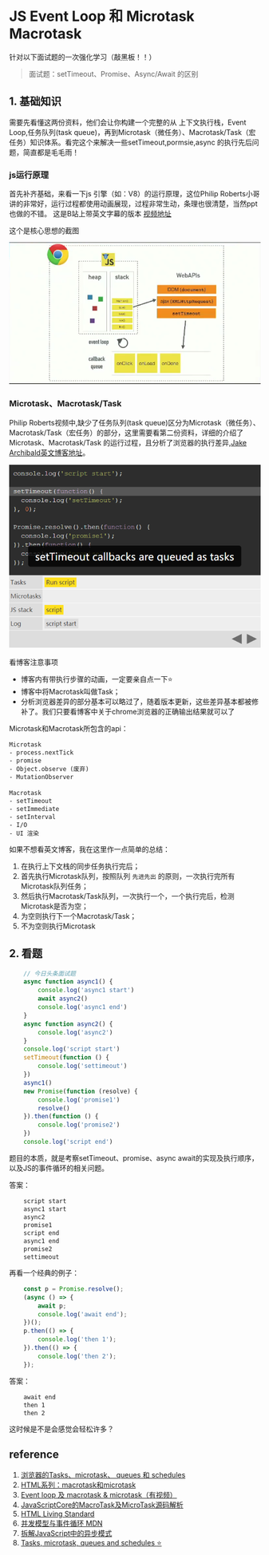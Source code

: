 # JS Event Loop 和 Microtask Macrotask
针对以下面试题的一次强化学习（敲黑板！！）
> 面试题：setTimeout、Promise、Async/Await 的区别

## 1. 基础知识
需要先看懂这两份资料，他们会让你构建一个完整的从 上下文执行栈，Event Loop,任务队列(task queue)，再到Microtask（微任务）、Macrotask/Task（宏任务）知识体系。看完这个来解决一些setTimeout,pormsie,async 的执行先后问题，简直都是毛毛雨！
### js运行原理 
首先补齐基础，来看一下js 引擎（如：V8）的运行原理，这位Philip Roberts小哥讲的非常好，运行过程都使用动画展现，过程非常生动，条理也很清楚，当然ppt也做的不错。
这是B站上带英文字幕的版本
[视频地址](https://www.bilibili.com/video/av37759434/)

这个是核心思想的截图

![evnet loop](./assets/event.png)
### Microtask、Macrotask/Task
Philip Roberts视频中,缺少了任务队列(task queue)区分为Microtask（微任务）、Macrotask/Task（宏任务）的部分，这里需要看第二份资料，详细的介绍了Microtask、Macrotask/Task 的运行过程，且分析了浏览器的执行差异,[Jake Archibald英文博客地址](https://jakearchibald.com/2015/tasks-microtasks-queues-and-schedules/)。

![microtask](./assets/taskblog.png)

看博客注意事项
- 博客内有带执行步骤的动画，一定要亲自点一下:star:
- 博客中将Macrotask叫做Task；
- 分析浏览器差异的部分基本可以略过了，随着版本更新，这些差异基本都被修补了。我们只要看博客中关于chrome浏览器的正确输出结果就可以了

Microtask和Macrotask所包含的api：  

    Microtask
    - process.nextTick
    - promise
    - Object.observe (废弃)
    - MutationObserver

    Macrotask
    - setTimeout
    - setImmediate
    - setInterval
    - I/O
    - UI 渲染
  
如果不想看英文博客，我在这里作一点简单的总结：
1. 在执行上下文栈的同步任务执行完后；
2. 首先执行Microtask队列，按照队列 `先进先出` 的原则，一次执行完所有Microtask队列任务；
3. 然后执行Macrotask/Task队列，一次执行一个，一个执行完后，检测 Microtask是否为空；
4. 为空则执行下一个Macrotask/Task；
5. 不为空则执行Microtask

## 2. 看题
```js
    // 今日头条面试题
    async function async1() {
        console.log('async1 start')
        await async2()
        console.log('async1 end')
    }
    async function async2() {
        console.log('async2')
    }
    console.log('script start')
    setTimeout(function () {
        console.log('settimeout')
    })
    async1()
    new Promise(function (resolve) {
        console.log('promise1')
        resolve()
    }).then(function () {
        console.log('promise2')
    })
    console.log('script end')
```
题目的本质，就是考察setTimeout、promise、async await的实现及执行顺序，以及JS的事件循环的相关问题。

答案：
```
    script start
    async1 start
    async2
    promise1
    script end
    async1 end
    promise2
    settimeout
```
再看一个经典的例子：
```js
    const p = Promise.resolve();
    (async () => {
        await p;
        console.log('await end');
    })();
    p.then(() => {
        console.log('then 1');
    }).then(() => {
        console.log('then 2');
    });
```
答案：
```
    await end
    then 1
    then 2
```
这时候是不是会感觉会轻松许多？


## reference
1. [浏览器的Tasks、microtask、 queues 和 schedules](https://github.com/sisterAn/blog/issues/21)
2. [HTML系列：macrotask和microtask](https://zhuanlan.zhihu.com/p/24460769)
3. [Event loop 及 macrotask & microtask（有视频）](https://zhuanlan.zhihu.com/p/76131519)
4. [JavaScriptCore的MacroTask及MicroTask源码解析](https://zhuanlan.zhihu.com/p/63912129)
5. [HTML Living Standard](https://html.spec.whatwg.org/multipage/webappapis.html#event-loops)
6. [并发模型与事件循环 MDN](https://developer.mozilla.org/zh-CN/docs/Web/JavaScript/EventLoop)
7. [拆解JavaScript中的异步模式](https://zhuanlan.zhihu.com/p/67815990)
8. [Tasks, microtask, queues and schedules :star:](https://jakearchibald.com/2015/tasks-microtasks-queues-and-schedules/)